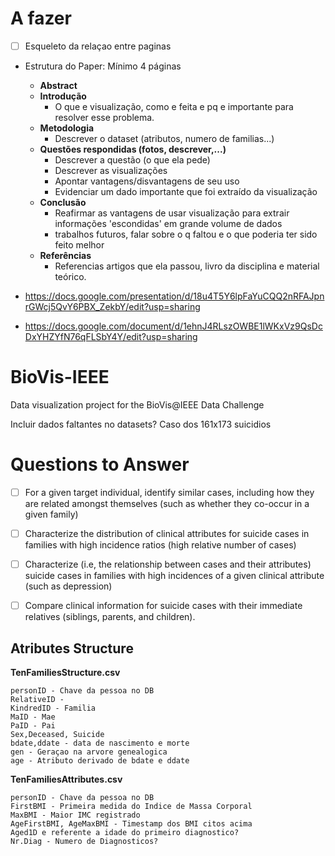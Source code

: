 # A fazer

- [ ] Esqueleto da relaçao entre paginas

- Estrutura do Paper: Mínimo 4 páginas
  - **Abstract**
  - **Introdução**
    - O que e visualização, como e feita e pq e importante para resolver esse problema.
  - **Metodologia**
    - Descrever o dataset (atributos, numero de familias...)
  - **Questões respondidas (fotos, descrever,...)**
    - Descrever a questão (o que ela pede)
    - Descrever as visualizações
    - Apontar vantagens/disvantagens de seu uso
    - Evidenciar um dado importante que foi extraído da visualização
  - **Conclusão**
    - Reafirmar as vantagens de usar visualização para extrair informações 'escondidas' em grande volume de dados
    - trabalhos futuros, falar sobre o q faltou e o que poderia ter sido feito melhor
  - **Referências**
    - Referencias artigos que ela passou, livro da disciplina e material teórico.

- https://docs.google.com/presentation/d/18u4T5Y6lpFaYuCQQ2nRFAJpnrGWcj5QvY6PBX_ZekbY/edit?usp=sharing
- https://docs.google.com/document/d/1ehnJ4RLszOWBE1lWKxVz9QsDcDxYHZYfN76qFLSbY4Y/edit?usp=sharing

# BioVis-IEEE
Data visualization project for the BioVis@IEEE Data Challenge


Incluir dados faltantes no datasets? Caso dos 161x173 suicidios
# Questions to Answer

- [ ] For a given target individual, identify similar cases, including how they are related amongst themselves (such as whether they co-occur in a given family) 
- [ ] Characterize the distribution of clinical attributes for suicide cases in families with high incidence ratios (high relative number of cases)
- [ ] Characterize (i.e, the relationship between cases and their attributes) suicide cases in families with high incidences of a given clinical attribute (such as depression)
- [ ] Compare clinical information for suicide cases with their immediate relatives (siblings, parents, and children).


## Atributes Structure

**TenFamiliesStructure.csv**
```
personID - Chave da pessoa no DB
RelativeID - 
KindredID - Familia
MaID - Mae
PaID - Pai
Sex,Deceased, Suicide
bdate,ddate - data de nascimento e morte
gen - Geraçao na arvore genealogica
age - Atributo derivado de bdate e ddate
```

**TenFamiliesAttributes.csv**
```
personID - Chave da pessoa no DB
FirstBMI - Primeira medida do Indice de Massa Corporal
MaxBMI - Maior IMC registrado 
AgeFirstBMI, AgeMaxBMI - Timestamp dos BMI citos acima
Aged1D e referente a idade do primeiro diagnostico?
Nr.Diag - Numero de Diagnosticos?
```

